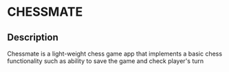 
# CHESSMATE 

## Description
  Chessmate is a light-weight chess game app that implements a basic chess functionality such as ability to save the game and check player's turn